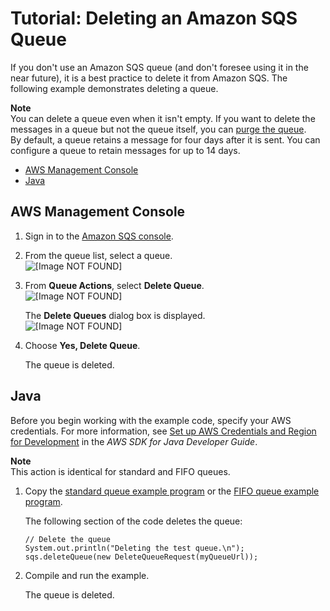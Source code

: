 # Tutorial: Deleting an Amazon SQS Queue<a name="sqs-delete-queue"></a>

If you don't use an Amazon SQS queue \(and don't foresee using it in the near future\), it is a best practice to delete it from Amazon SQS\. The following example demonstrates deleting a queue\.

**Note**  
You can delete a queue even when it isn't empty\. If you want to delete the messages in a queue but not the queue itself, you can [purge the queue](sqs-purge-queue.md)\.  
By default, a queue retains a message for four days after it is sent\. You can configure a queue to retain messages for up to 14 days\.


+ [AWS Management Console](#delete-queue-console)
+ [Java](#delete-queue-java)

## AWS Management Console<a name="delete-queue-console"></a>

1. Sign in to the [Amazon SQS console](https://console.aws.amazon.com/sqs/)\.

1. From the queue list, select a queue\.  
![\[Image NOT FOUND\]](http://docs.aws.amazon.com/AWSSimpleQueueService/latest/SQSDeveloperGuide/images/sqs-tutorials-sending-message-to-queue-select-queue.png)

1. From **Queue Actions**, select **Delete Queue**\.  
![\[Image NOT FOUND\]](http://docs.aws.amazon.com/AWSSimpleQueueService/latest/SQSDeveloperGuide/images/sqs-tutorials-deleting-queue-delete-queue.png)

   The **Delete Queues** dialog box is displayed\.  
![\[Image NOT FOUND\]](http://docs.aws.amazon.com/AWSSimpleQueueService/latest/SQSDeveloperGuide/images/sqs-tutorials-deleting-queue-delete-queue-dialog-box.png)

1. Choose **Yes, Delete Queue**\.

   The queue is deleted\.

## Java<a name="delete-queue-java"></a>

Before you begin working with the example code, specify your AWS credentials\. For more information, see [Set up AWS Credentials and Region for Development](http://docs.aws.amazon.com/sdk-for-java/v1/developer-guide/setup-credentials.html) in the *AWS SDK for Java Developer Guide*\.

**Note**  
This action is identical for standard and FIFO queues\.

1. Copy the [standard queue example program](standard-queues.md#standard-queues-getting-started-java) or the [FIFO queue example program](FIFO-queues.md#FIFO-queues-getting-started-java)\.

   The following section of the code deletes the queue:

   ```
   // Delete the queue
   System.out.println("Deleting the test queue.\n");
   sqs.deleteQueue(new DeleteQueueRequest(myQueueUrl));
   ```

1. Compile and run the example\.

   The queue is deleted\.